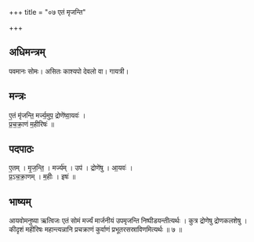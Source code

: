 +++
title = "०७ एतं मृजन्ति"

+++
## अधिमन्त्रम्
पवमानः सोमः। असितः काश्यपो देवलो वा। गायत्री।

## मन्त्रः
ए॒तं मृ॑जन्ति॒ मर्ज्य॒मुप॒ द्रोणे॑ष्वा॒यवः॑ ।  
प्र॒च॒क्रा॒णं म॒हीरिषः॑ ॥

## पदपाठः
ए॒तम् । मृ॒ज॒न्ति॒ । मर्ज्य॑म् । उप॑ । द्रोणे॑षु । आ॒यवः॑ ।  
प्र॒ऽच॒क्रा॒णम् । म॒हीः । इषः॑ ॥

## भाष्यम्
आयवोमनुष्या ऋत्विजः एतं सोमं मर्ज्यं मार्जनीयं उपमृजन्ति निष्पीडयन्तीत्यर्थः । कुत्र द्रोणेषु द्रोणकलशेषु । कीदृशं महीरिषः महान्त्यन्नानि प्रचक्राणं कुर्वाणं प्रभूतरसस्राविणमित्यर्थः ॥ ७ ॥